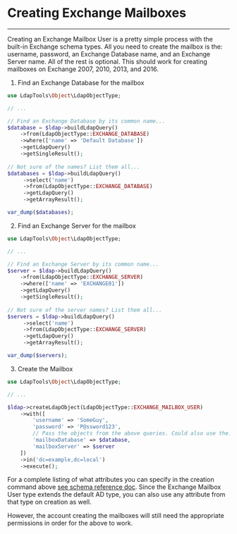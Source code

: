 # Creating Exchange Mailboxes
------------------------------

Creating an Exchange Mailbox User is a pretty simple process with the built-in Exchange schema types. All you need to create
the mailbox is the: username, password, an Exchange Database name, and an Exchange Server name. All of the rest is optional.
This should work for creating mailboxes on Exchange 2007, 2010, 2013, and 2016.

1. Find an Exchange Database for the mailbox

```php
use LdapTools\Object\LdapObjectType;

// ...

// Find an Exchange Database by its common name...
$database = $ldap->buildLdapQuery()
    ->from(LdapObjectType::EXCHANGE_DATABASE)
    ->where(['name' => 'Default Database'])
    ->getLdapQuery()
    ->getSingleResult();
    
// Not sure of the names? List them all...
$databases = $ldap->buildLdapQuery()
     ->select('name')
     ->from(LdapObjectType::EXCHANGE_DATABASE)
     ->getLdapQuery()
     ->getArrayResult();

var_dump($databases);
```

2. Find an Exchange Server for the mailbox

```php
use LdapTools\Object\LdapObjectType;

// ...

// Find an Exchange Server by its common name...
$server = $ldap->buildLdapQuery()
    ->from(LdapObjectType::EXCHANGE_SERVER)
    ->where(['name' => 'EXCHANGE01'])
    ->getLdapQuery()
    ->getSingleResult();
    
// Not sure of the server names? List them all...
$servers = $ldap->buildLdapQuery()
     ->select('name')
     ->from(LdapObjectType::EXCHANGE_SERVER)
     ->getLdapQuery()
     ->getArrayResult();

var_dump($servers);
```

3. Create the Mailbox

```php
use LdapTools\Object\LdapObjectType;

// ...

$ldap->createLdapObject(LdapObjectType::EXCHANGE_MAILBOX_USER)
    ->with([
        'username' => 'SomeGuy',
        'password' => 'P@ssword123',
        // Pass the objects from the above queries. Could also use the: name, guid, or dn
        'mailboxDatabase' => $database,
        'mailboxServer' => $server
    ])
    ->in('dc=example,dc=local')
    ->execute();
```

 For a complete listing of what attributes you can specify in the creation command above [see schema reference doc](../reference/Default-Schema-Attributes.md#exchange-mailbox-user-types).
 Since the Exchange Mailbox User type extends the default AD type, you can also use any attribute from that type on
 creation as well.
 
 However, the account creating the mailboxes will still need the appropriate permissions in order for the above to work.
 